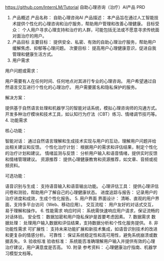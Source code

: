 https://github.com/InternLM/Tutorial
自助心理咨询（治疗）AI产品 PRD
1. 产品概述
产品名称： 自助心理咨询AI
产品描述： 本产品旨在通过人工智能技术提供个性化的心理咨询和治疗服务，帮助用户管理和改善心理健康。
目标受众： 个人用户寻求心理支持和治疗的人群，可能包括无法或不愿意寻求传统面对面治疗的用户。
2. 产品目标
主要目标： 提供安全、私密、有效的自助心理治疗服务，帮助用户缓解焦虑、抑郁等心理问题。
次要目标： 提高用户心理健康意识，促进自我管理和健康生活方式。
3. 用户需求

用户问题或需求：

用户需要有人在任何时间、任何地点对其进行专业的心理咨询。
用户希望通过自然语言交互进行个性化的心理治疗。
用户需要匿名和隐私保护的服务。

解决方案：

提供基于自然语言处理和机器学习的智能对话系统，模拟心理咨询师的沟通方式。
开发多种治疗模块和技术工具，如认知行为疗法（CBT）练习、情绪调节技巧等。
4. 功能需求

核心功能：

智能对话： 通过自然语言理解和生成技术实现与用户的互动，理解用户问题并给出相关建议和反馈。
个性化治疗计划： 根据用户的需求和评估结果，制定个性化的治疗计划和建议。
情绪监测与反馈： 分析用户输入和语音情绪，提供实时反馈和情绪管理建议。
资源推荐： 提供心理健康教育和资源推荐，如文章、音频或视频资料。

可选功能：

语音识别与生成： 支持语音输入和语音输出功能。
心理评估工具： 提供心理评估问卷和测验，帮助用户了解自己的心理健康状态。
进度追踪与报告： 记录用户的治疗进度和成效，生成个性化报告。
5. 用户界面
界面设计： 清晰、直观的用户界面，支持多平台访问（Web、移动应用）。
交互流程： 用户友好的对话式交互，易于理解和操作。
6. 性能需求
响应时间： 系统需快速响应用户请求，保证流畅的对话体验。
安全性： 数据加密和用户隐私保护是首要考虑因素。
7. 数据需求
数据处理： 处理用户输入数据和评估结果，支持数据分析和个性化服务提供。
8. 非功能性需求
可扩展性： 支持未来功能扩展和新技术集成，如语音识别技术的改进和更复杂的情感分析。
可靠性： 保证系统稳定性和高可用性，避免系统崩溃或数据丢失。
9. 验收标准
验收标准： 系统能否准确理解用户输入并提供有效的心理治疗建议，用户满意度是否高。
10. 附录
参考资料： 心理健康治疗指南、机器学习模型文档等。
